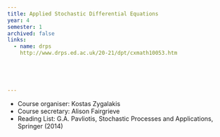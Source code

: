 ```yaml
---
title: Applied Stochastic Differential Equations		
year: 4
semester: 1
archived: false
links:
  - name: drps
    http://www.drps.ed.ac.uk/20-21/dpt/cxmath10053.htm





---
```


- Course organiser: Kostas Zygalakis
- Course secretary: Alison Fairgrieve
- Reading List: G.A. Pavliotis, Stochastic Processes and Applications, Springer (2014) 